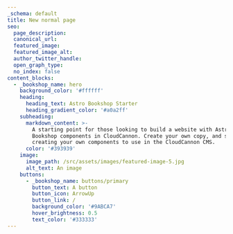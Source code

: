 ```yaml
---
_schema: default
title: New normal page
seo:
  page_description:
  canonical_url:
  featured_image:
  featured_image_alt:
  author_twitter_handle:
  open_graph_type:
  no_index: false
content_blocks:
  - _bookshop_name: hero
    background_color: '#ffffff'
    heading:
      heading_text: Astro Bookshop Starter
      heading_gradient_color: '#a0a2ff'
    subheading:
      markdown_content: >-
        A starting point for those looking to build a website with Astro, using
        Bookshop components in CloudCannon. Create your own copy, and start
        creating your own components to use in the CloudCannon CMS.
      color: '#393939'
    image:
      image_path: /src/assets/images/featured-image-5.jpg
      alt_text: An image
    buttons:
      - _bookshop_name: buttons/primary
        button_text: A button
        button_icon: ArrowUp
        button_link: /
        background_color: '#9ABCA7'
        hover_brightness: 0.5
        text_color: '#333333'
---
```

